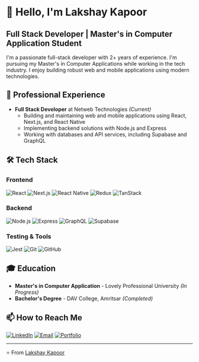  # 👋 Hello, I'm Lakshay Kapoor

## Full Stack Developer | Master's in Computer Application Student

I'm a passionate full-stack developer with 2+ years of experience. I'm pursuing my Master's in Computer Applications while working in the tech industry. I enjoy building robust web and mobile applications using modern technologies.

## 💼 Professional Experience

- **Full Stack Developer** at Netweb Technologies _(Current)_
  - Building and maintaining web and mobile applications using React, Next.js, and React Native
  - Implementing backend solutions with Node.js and Express
  - Working with databases and API services, including Supabase and GraphQL

## 🛠️ Tech Stack

### Frontend
![React](https://img.shields.io/badge/-React-61DAFB?style=flat-square&logo=react&logoColor=black)
![Next.js](https://img.shields.io/badge/-Next.js-000000?style=flat-square&logo=next.js&logoColor=white)
![React Native](https://img.shields.io/badge/-React_Native-61DAFB?style=flat-square&logo=react&logoColor=black)
![Redux](https://img.shields.io/badge/-Redux-764ABC?style=flat-square&logo=redux&logoColor=white)
![TanStack](https://img.shields.io/badge/-TanStack-FF4154?style=flat-square&logo=react-query&logoColor=white)

### Backend
![Node.js](https://img.shields.io/badge/-Node.js-339933?style=flat-square&logo=node.js&logoColor=white)
![Express](https://img.shields.io/badge/-Express-000000?style=flat-square&logo=express&logoColor=white)
![GraphQL](https://img.shields.io/badge/-GraphQL-E10098?style=flat-square&logo=graphql&logoColor=white)
![Supabase](https://img.shields.io/badge/-Supabase-3ECF8E?style=flat-square&logo=supabase&logoColor=white)

### Testing & Tools
![Jest](https://img.shields.io/badge/-Jest-C21325?style=flat-square&logo=jest&logoColor=white)
![Git](https://img.shields.io/badge/-Git-F05032?style=flat-square&logo=git&logoColor=white)
![GitHub](https://img.shields.io/badge/-GitHub-181717?style=flat-square&logo=github&logoColor=white)

## 🎓 Education

- **Master's in Computer Application** - Lovely Professional University _(In Progress)_
- **Bachelor's Degree** - DAV College, Amritsar _(Completed)_

## 📫 How to Reach Me

[![LinkedIn](https://img.shields.io/badge/-LinkedIn-0077B5?style=flat-square&logo=linkedin&logoColor=white)](https://linkedin.com/in/yourusername)
[![Email](https://img.shields.io/badge/-Email-D14836?style=flat-square&logo=gmail&logoColor=white)](mailto:youremail@example.com)
[![Portfolio](https://img.shields.io/badge/-Portfolio-000000?style=flat-square&logo=react&logoColor=white)](https://yourportfolio.com)

---

⭐️ From [Lakshay Kapoor](https://github.com/kapoor08)
